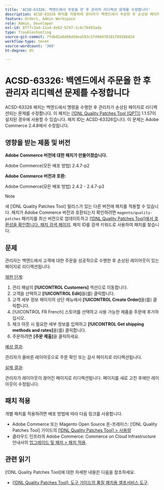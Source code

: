 ```yaml
---
title: 'ACSD-63326: 백엔드에서 주문을 한 후 관리자 리디렉션 문제를 수정합니다'
description: ACSD-63326 패치를 적용하여 관리자가 백엔드에서 주문한 후 손상된 페이지로 리디렉션되는 Adobe Commerce 문제를 수정합니다.
feature: Orders, Admin Workspace
role: Admin, Developer
exl-id: 8fffc3ad-11a4-4e62-b747-1c4c7b493ada
type: Troubleshooting
source-git-commit: 7fdb02a6d89d50ea593c5fd99d78101f89198424
workflow-type: tm+mt
source-wordcount: '369'
ht-degree: 0%

---
```


# ACSD-63326: 백엔드에서 주문을 한 후 관리자 리디렉션 문제를 수정합니다

ACSD-63326 패치는 백엔드에서 명령을 수행한 후 관리자가 손상된 페이지로 리디렉션되는 문제를 수정합니다. 이 패치는 [[!DNL Quality Patches Tool (QPT)]](/help/tools/quality-patches-tool/quality-patches-tool-to-self-serve-quality-patches.md) 1.1.57이 설치된 경우에 사용할 수 있습니다. 패치 ID는 ACSD-63326입니다. 이 문제는 Adobe Commerce 2.4.8에서 수정됩니다.

## 영향을 받는 제품 및 버전

**Adobe Commerce 버전에 대한 패치가 만들어졌습니다.**

Adobe Commerce(모든 배포 방법) 2.4.7-p2

**Adobe Commerce 버전과 호환:**

Adobe Commerce(모든 배포 방법) 2.4.2 - 2.4.7-p3

>[!NOTE]
>
>새 [!DNL Quality Patches Tool] 릴리스가 있는 다른 버전에 패치를 적용할 수 있습니다. 패치가 Adobe Commerce 버전과 호환되는지 확인하려면 `magento/quality-patches` 패키지를 최신 버전으로 업데이트하고 [[!DNL Quality Patches Tool]에서 호환성을 확인합니다. 패치 검색 페이지](https://experienceleague.adobe.com/tools/commerce-quality-patches/index.html?lang=ko). 패치 ID를 검색 키워드로 사용하여 패치를 찾습니다.

## 문제

관리자는 백엔드에서 고객에 대한 주문을 성공적으로 수행한 후 손상된 레이아웃이 있는 페이지로 리디렉션됩니다.

<u>재현 단계</u>:

1. 관리 패널의 **[!UICONTROL Customers]** 섹션으로 이동합니다.
1. 고객을 선택하고 **[!UICONTROL Edit]**&#x200B;을(를) 클릭합니다.
1. 고객 세부 정보 페이지의 상단 메뉴에서 **[!UICONTROL Create Order]**&#x200B;을(를) 클릭합니다.
1. [!UICONTROL FR French] 스토어를 선택하고 사용 가능한 제품을 주문에 추가하십시오.
1. 체크 아웃 시 필요한 세부 정보를 입력하고 **[!UICONTROL Get shipping methods and rates]**&#x200B;을(를) 클릭합니다.
1. 주문하려면 **[주문 제출]**&#x200B;을 클릭하세요.

<u>예상 결과</u>:

관리자가 올바른 레이아웃으로 주문 확인 또는 감사 페이지로 리디렉션됩니다.

<u>실제 결과</u>:

관리자가 레이아웃이 끊어진 페이지로 리디렉션됩니다. 페이지를 새로 고친 후에만 레이아웃이 수정됩니다.

## 패치 적용

개별 패치를 적용하려면 배포 방법에 따라 다음 링크를 사용합니다.

* Adobe Commerce 또는 Magento Open Source 온-프레미스: [!DNL Quality Patches Tool] 가이드의 [[!DNL Quality Patches Tool] > 사용량](/help/tools/quality-patches-tool/usage.md)
* 클라우드 인프라의 Adobe Commerce: Commerce on Cloud Infrastructure 안내서의 [업그레이드 및 패치 > 패치 적용](https://experienceleague.adobe.com/docs/commerce-cloud-service/user-guide/develop/upgrade/apply-patches.html?lang=ko).


## 관련 읽기

[!DNL Quality Patches Tool]에 대한 자세한 내용은 다음을 참조하세요.

* [[!DNL Quality Patches Tool]: 도구 가이드의 품질 패치용 셀프서비스 도구](/help/tools/quality-patches-tool/quality-patches-tool-to-self-serve-quality-patches.md).
